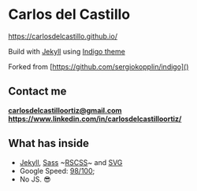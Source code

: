 # Carlos del Castillo

<https://carlosdelcastillo.github.io/>

Build with [Jekyll](https://github.com/jekyll/jekyll) using [Indigo theme](https://github.com/sergiokopplin/indigo)

Forked from [https://github.com/sergiokopplin/indigo]()

## Contact me

__<carlosdelcastilloortiz@gmail.com>__  
__<https://www.linkedin.com/in/carlosdelcastilloortiz/>__  

## What has inside

- [Jekyll](https://jekyllrb.com/), [Sass](http://sass-lang.com/) ~[RSCSS](http://rscss.io/)~ and [SVG](https://www.w3.org/Graphics/SVG/)
- Google Speed: [98/100](https://developers.google.com/speed/pagespeed/insights/?url=http%3A%2F%2Fsergiokopplin.github.io%2Findigo%2F);
- No JS. :sunglasses: